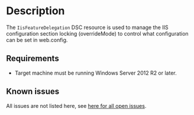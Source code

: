# Description

The `IisFeatureDelegation` DSC resource is used to manage the IIS configuration
section locking (overrideMode) to control what configuration can be set in web.config.

## Requirements

* Target machine must be running Windows Server 2012 R2 or later.

## Known issues

All issues are not listed here, see [here for all open issues](https://github.com/dsccommunity/xWebAdministration/issues?q=is%3Aissue+is%3Aopen+in%3Atitle+IisFeatureDelegation).
